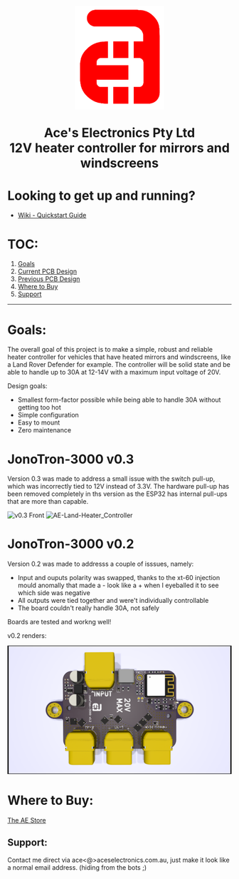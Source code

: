 

<h1 align="center">
  <a href="http://aceselectronics.com.au"><img src=".repo_files/ae_red_320_nobg.png" alt="Ace's Electronics" width="200"></a>  

  Ace's Electronics Pty Ltd  
  12V heater controller for mirrors and windscreens  
</h1>

# Looking to get up and running?
- [Wiki - Quickstart Guide](../../wiki/Quick-Start-Guide)

# TOC:
1. <a href="#goals">Goals</a>
1. <a href="#JonoTron-3000-v0.3">Current PCB Design</a>
1. <a href="#JonoTron-3000-v0.2">Previous PCB Design</a>
1. <a href="#where-to-buy">Where to Buy</a>
1. <a href="#support">Support</a>
---
# Goals:
The overall goal of this project is to make a simple, robust and reliable heater controller for vehicles that have heated mirrors and windscreens, like a Land Rover Defender for example. The controller will be solid state and be able to handle up to 30A at 12-14V with a maximum input voltage of 20V.

Design goals:  
- Smallest form-factor possible while being able to handle 30A without getting too hot
- Simple configuration
- Easy to mount
- Zero maintenance

# JonoTron-3000 v0.3
Version 0.3 was made to address a small issue with the switch pull-up, which was incorrectly tied to 12V instead of 3.3V. The hardware pull-up has been removed completely in ths version as the ESP32 has internal pull-ups that are more than capable.

![v0.3 Front](product_images/Screenshot%202024-09-12%20at%2010.33.30 PM.png)
![AE-Land-Heater_Controller](product_images/Screenshot%202024-09-10%20at%209.38.59 PM.png)

# JonoTron-3000 v0.2
Version 0.2 was made to addresss a couple of isssues, namely:
- Input and ouputs polarity was swapped, thanks to the xt-60 injection mould anomally that made a - look like a + when I eyeballed it to see which side was negative
- All outputs were tied together and were't individually controllable
- The board couldn't really handle 30A, not safely

Boards are tested and workng well!

v0.2 renders: 

![v0.2 Front](.repo_files/v0_2/JonoBro_v0_2.png)

# Where to Buy:
<a href="https://d1b959-f7.myshopify.com/">The AE Store</a>

## Support:
Contact me direct via ace<@>aceselectronics.com.au, just make it look like a normal email address. (hiding from the bots ;)

